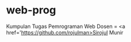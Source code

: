 # web-prog
Kumpulan Tugas Pemrograman Web
Dosen = <a href='https://github.com/rojulman>Sirojul Munir</a>
